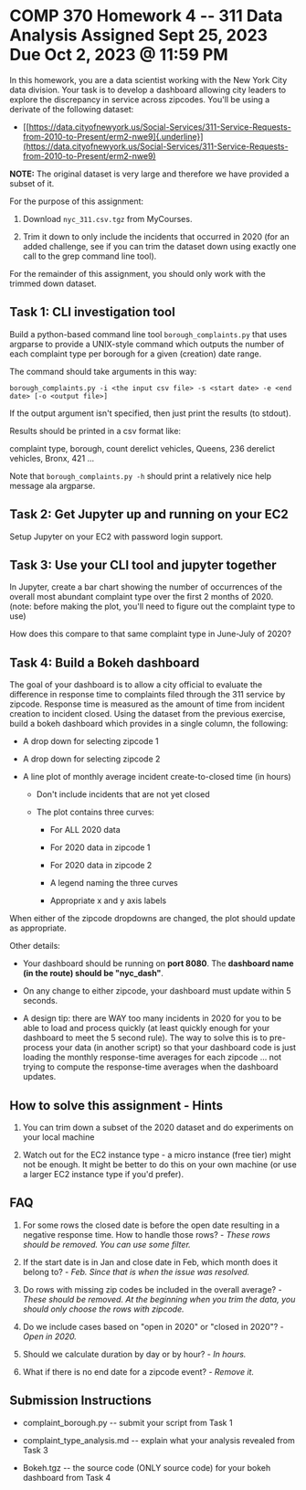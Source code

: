 COMP 370 Homework 4 -- 311 Data Analysis Assigned Sept 25, 2023 Due Oct 2, 2023 @ 11:59 PM
==========================================================================================

In this homework, you are a data scientist working with the New York
City data division. Your task is to develop a dashboard allowing city
leaders to explore the discrepancy in service across zipcodes. You'll be
using a derivate of the following dataset:

-   [[https://data.cityofnewyork.us/Social-Services/311-Service-Requests-from-2010-to-Present/erm2-nwe9]{.underline}](https://data.cityofnewyork.us/Social-Services/311-Service-Requests-from-2010-to-Present/erm2-nwe9)

**NOTE:** The original dataset is very large and therefore we have
provided a subset of it.

For the purpose of this assignment:

1.  Download `nyc_311.csv.tgz` from MyCourses.

2.  Trim it down to only include the incidents that occurred in 2020
    (for an added challenge, see if you can trim the dataset down using
    exactly one call to the grep command line tool).

For the remainder of this assignment, you should only work with the
trimmed down dataset.

Task 1: CLI investigation tool
------------------------------

Build a python-based command line tool `borough_complaints.py` that uses
argparse to provide a UNIX-style command which outputs the number of
each complaint type per borough for a given (creation) date range.

The command should take arguments in this way:

`borough_complaints.py -i <the input csv file> -s <start date> -e <end date> [-o <output file>]`

If the output argument isn't specified, then just print the results (to
stdout).

Results should be printed in a csv format like:

complaint type, borough, count
derelict vehicles, Queens, 236
derelict vehicles, Bronx, 421
...

Note that `borough_complaints.py -h` should print a relatively nice help
message ala argparse.

Task 2: Get Jupyter up and running on your EC2
----------------------------------------------

Setup Jupyter on your EC2 with password login support.

Task 3: Use your CLI tool and jupyter together
----------------------------------------------

In Jupyter, create a bar chart showing the number of occurrences of the
overall most abundant complaint type over the first 2 months of 2020.
(note: before making the plot, you'll need to figure out the complaint
type to use)

How does this compare to that same complaint type in June-July of 2020?

Task 4: Build a Bokeh dashboard
-------------------------------

The goal of your dashboard is to allow a city official to evaluate the
difference in response time to complaints filed through the 311 service
by zipcode. Response time is measured as the amount of time from
incident creation to incident closed. Using the dataset from the
previous exercise, build a bokeh dashboard which provides in a single
column, the following:

-   A drop down for selecting zipcode 1

-   A drop down for selecting zipcode 2

-   A line plot of monthly average incident create-to-closed time (in
    hours)

    -   Don't include incidents that are not yet closed

    -   The plot contains three curves:

        -   For ALL 2020 data

        -   For 2020 data in zipcode 1

        -   For 2020 data in zipcode 2

        -   A legend naming the three curves

        -   Appropriate x and y axis labels

When either of the zipcode dropdowns are changed, the plot should update
as appropriate.

Other details:

-   Your dashboard should be running on **port 8080**. The **dashboard
    name (in the route) should be "nyc_dash"**.

-   On any change to either zipcode, your dashboard must update within 5
    seconds.

-   A design tip: there are WAY too many incidents in 2020 for you to be
    able to load and process quickly (at least quickly enough for your
    dashboard to meet the 5 second rule). The way to solve this is to
    pre-process your data (in another script) so that your dashboard
    code is just loading the monthly response-time averages for each
    zipcode ... not trying to compute the response-time averages when
    the dashboard updates.

How to solve this assignment - Hints
------------------------------------

1.  You can trim down a subset of the 2020 dataset and do experiments on
    your local machine

2.  Watch out for the EC2 instance type - a micro instance (free tier)
    might not be enough. It might be better to do this on your own
    machine (or use a larger EC2 instance type if you'd prefer).

FAQ
---

1.  For some rows the closed date is before the open date resulting in a
    negative response time. How to handle those rows? - *These rows
    should be removed. You can use some filter.*

2.  If the start date is in Jan and close date in Feb, which month does
    it belong to? - *Feb. Since that is when the issue was resolved.*

3.  Do rows with missing zip codes be included in the overall average? -
    *These should be removed. At the beginning when you trim the data,
    you should only choose the rows with zipcode.*

4.  Do we include cases based on "open in 2020" or "closed in
    2020"? - *Open in 2020.*

5.  Should we calculate duration by day or by hour? - *In hours.*

6.  What if there is no end date for a zipcode event? - *Remove it.*

Submission Instructions
-----------------------

-   complaint_borough.py -- submit your script from Task 1

-   complaint_type_analysis.md -- explain what your analysis revealed
    from Task 3

-   Bokeh.tgz -- the source code (ONLY source code) for your bokeh
    dashboard from Task 4
